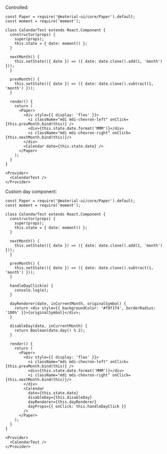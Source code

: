Controlled:

    const Paper = require('@material-ui/core/Paper').default;
    const moment = require('moment');

    class CalendarTest extends React.Component {
      constructor(props) {
        super(props);
        this.state = { date: moment() };
      }

      nextMonth() {
        this.setState(({ date }) => ({ date: date.clone().add(1, 'month') }));
      }

      prevMonth() {
        this.setState(({ date }) => ({ date: date.clone().subtract(1, 'month') }));
      }

      render() {
        return (
          <Paper>
            <div style={{ display: 'flex' }}>
              <i className="mdi mdi-chevron-left" onClick={this.prevMonth.bind(this)} />
              <div>{this.state.date.format('MMM')}</div>
              <i className="mdi mdi-chevron-right" onClick={this.nextMonth.bind(this)}/>
            </div>
            <Calendar date={this.state.date} />
          </Paper>
        );
      }
    }

    <Provider>
      <CalendarTest />
    </Provider>

Custom day component:

    const Paper = require('@material-ui/core/Paper').default;
    const moment = require('moment');

    class CalendarTest extends React.Component {
      constructor(props) {
        super(props);
        this.state = { date: moment() };
      }

      nextMonth() {
        this.setState(({ date }) => ({ date: date.clone().add(1, 'month') }));
      }

      prevMonth() {
        this.setState(({ date }) => ({ date: date.clone().subtract(1, 'month') }));
      }

      handleDayClick(e) {
        console.log(e);
      }

      dayRenderer(date, inCurrentMonth, originalSymbol) {
        return <div style={{ backgroundColor: '#f0f1f4', borderRadius: '100%' }}>{originalSymbol}</div>;
      }

      disableDay(date, inCurrentMonth) {
        return Boolean(date.day() % 2);
      }

      render() {
        return (
          <Paper>
            <div style={{ display: 'flex' }}>
              <i className="mdi mdi-chevron-left" onClick={this.prevMonth.bind(this)} />
              <div>{this.state.date.format('MMM')}</div>
              <i className="mdi mdi-chevron-right" onClick={this.nextMonth.bind(this)}/>
            </div>
            <Calendar
              date={this.state.date}
              disableDay={this.disableDay}
              dayRenderer={this.dayRenderer}
              dayProps={{ onClick: this.handleDayClick }}
            />
          </Paper>
        );
      }
    }

    <Provider>
      <CalendarTest />
    </Provider>